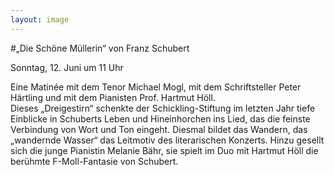 ```yaml
---
layout: image
---
```


\#„Die Schöne Müllerin“ von Franz Schubert 

Sonntag, 12. Juni  um 11 Uhr   

Eine Matinée mit dem Tenor Michael Mogl, mit dem Schriftsteller Peter Härtling und mit dem Pianisten Prof. Hartmut Höll.  
Dieses „Dreigestirn“ schenkte der Schickling-Stiftung im letzten Jahr tiefe Einblicke in Schuberts Leben und Hineinhorchen ins Lied, das die feinste Verbindung von Wort und Ton eingeht. Diesmal bildet das Wandern, das „wandernde Wasser“ das Leitmotiv des literarischen Konzerts. Hinzu gesellt sich die junge Pianistin Melanie Bähr, sie spielt im Duo mit Hartmut Höll die berühmte F-Moll-Fantasie von Schubert.
